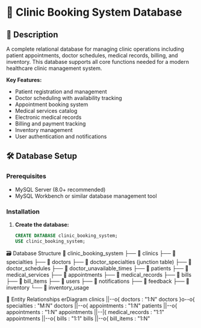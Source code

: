 # 🏥 Clinic Booking System Database

## 📌 Description
A complete relational database for managing clinic operations including patient appointments, doctor schedules, medical records, billing, and inventory. This database supports all core functions needed for a modern healthcare clinic management system.

**Key Features:**
- Patient registration and management
- Doctor scheduling with availability tracking
- Appointment booking system
- Medical services catalog
- Electronic medical records
- Billing and payment tracking
- Inventory management
- User authentication and notifications

## 🛠️ Database Setup

### Prerequisites
- MySQL Server (8.0+ recommended)
- MySQL Workbench or similar database management tool

### Installation
1. **Create the database:**
   ```sql
   CREATE DATABASE clinic_booking_system;
   USE clinic_booking_system;

🗃️ Database Structure
   📂 clinic_booking_system
├── 📄 clinics
├── 📄 specialties
├── 📄 doctors
├── 📄 doctor_specialties (junction table)
├── 📄 doctor_schedules
├── 📄 doctor_unavailable_times
├── 📄 patients
├── 📄 medical_services
├── 📄 appointments
├── 📄 medical_records
├── 📄 bills
├── 📄 bill_items
├── 📄 users
├── 📄 notifications
├── 📄 feedback
├── 📄 inventory
└── 📄 inventory_usage


🔗 Entity Relationships
erDiagram
    clinics ||--o{ doctors : "1:N"
    doctors }o--o{ specialties : "M:N"
    doctors ||--o{ appointments : "1:N"
    patients ||--o{ appointments : "1:N"
    appointments ||--|{ medical_records : "1:1"
    appointments ||--o{ bills : "1:1"
    bills ||--o{ bill_items : "1:N"
